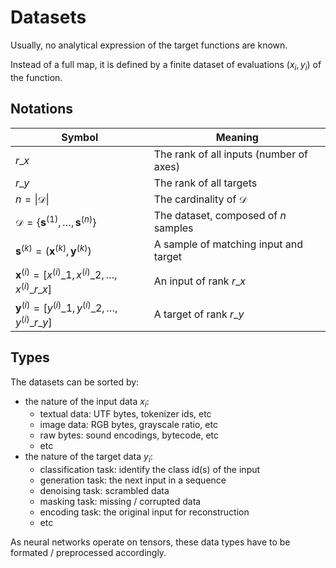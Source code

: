 # Datasets

Usually, no analytical expression of the target functions are known.

Instead of a full map, it is defined by a finite dataset of evaluations $(x_i, y_i)$ of the function.

## Notations

| Symbol                                                                    | Meaning                                                                           |
| ------------------------------------------------------------------------- | --------------------------------------------------------------------------------- |
| $r\_x$                                                                    | The rank of all inputs (number of axes)                                           |
| $r\_y$                                                                    | The rank of all targets                                                           |
| $n = \vert \mathcal{D} \vert$                                             | The cardinality of $\mathcal{D}$                                                  |
| $\mathcal{D} = \lbrace \mathbf{s}^{(1)}, \dots, \mathbf{s}^{(n)} \rbrace$ | The dataset, composed of $n$ samples                                              |
| $\mathbf{s}^{(k)} = (\mathbf{x}^{(k)}, \mathbf{y}^{(k)})$                 | A sample of matching input and target                                             |
| $\mathbf{x}^{(i)} = [x^{(i)}\_1, x^{(i)}\_2, \dots, x^{(i)}\_{r\_x}]$     | An input of rank $r\_x$                                                           |
| $\mathbf{y}^{(i)} = [y^{(i)}\_1, y^{(i)}\_2, \dots, y^{(i)}\_{r\_y}]$     | A target of rank $r\_y$                                                           |

## Types

The datasets can be sorted by:

- the nature of the input data $x_i$:
    - textual data: UTF bytes, tokenizer ids, etc
    - image data: RGB bytes, grayscale ratio, etc
    - raw bytes: sound encodings, bytecode, etc
    - etc
- the nature of the target data $y_i$:
    - classification task: identify the class id(s) of the input
    - generation task: the next input in a sequence
    - denoising task: scrambled data
    - masking task: missing / corrupted data
    - encoding task: the original input for reconstruction
    - etc

As neural networks operate on tensors, these data types have to be formated / preprocessed accordingly.
